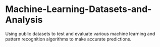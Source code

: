 # Machine-Learning-Datasets-and-Analysis
Using public datasets to test and evaluate various machine learning and pattern recognition algorithms to make accurate predictions.
